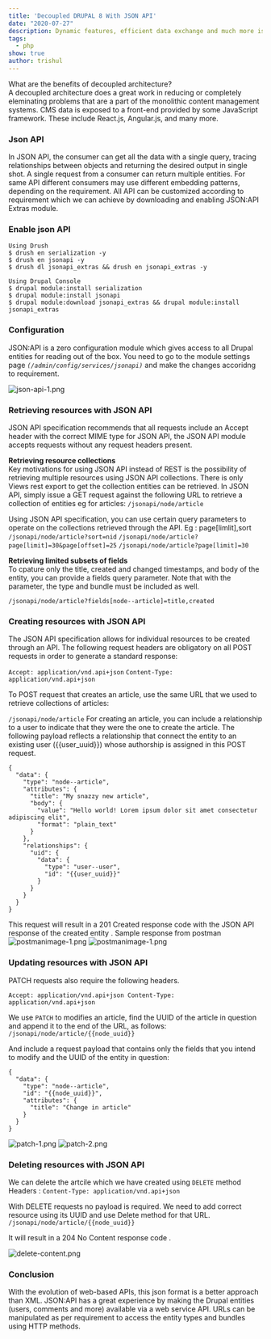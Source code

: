 ```yaml
---
title: 'Decoupled DRUPAL 8 With JSON API'
date: "2020-07-27"
description: Dynamic features, efficient data exchange and much more is the result of decoupled Drupal 8 with JSON API
tags:
  - php
show: true
author: trishul
---
```

What are the benefits of decoupled architecture?
<br />
A decoupled architecture does a great work in reducing or completely eleminating problems that are a part of the monolithic content management systems.
CMS data is exposed to a front-end provided by some JavaScript framework. These include React.js, Angular.js, and many more.

### Json API
In JSON API, the consumer can get all the data with a single query, tracing relationships between objects and returning the desired output in single shot.
A single request from a consumer can return multiple entities. For same API different consumers may use different embedding patterns, depending on the requirement.
All API can be customized according to requirement which we can achieve by downloading and enabling JSON:API Extras module.

### Enable json API
```
Using Drush
$ drush en serialization -y
$ drush en jsonapi -y
$ drush dl jsonapi_extras && drush en jsonapi_extras -y

Using Drupal Console
$ drupal module:install serialization
$ drupal module:install jsonapi
$ drupal module:download jsonapi_extras && drupal module:install jsonapi_extras
```

### Configuration

JSON:API is a zero configuration module which gives access to all Drupal entities for reading out of the box.
You need to go to the module settings page *`(/admin/config/services/jsonapi)`* and make the changes accoridng to requirement.

![json-api-1.png](./json-api-1.png)

### Retrieving resources with JSON API

JSON API specification recommends that all requests include an Accept header with the correct MIME type for JSON API, 
the JSON API module accepts requests without any request headers present.

<b>Retrieving resource collections</b><br />
Key motivations for using JSON API instead of REST is the possibility of retrieving multiple resources using JSON API collections. 
There is only Views rest export to get the collection entities can be retrieved. In JSON API, simply issue a GET request against the following URL to retrieve a collection of entities eg for articles:
`/jsonapi/node/article`

Using JSON API specification, you can use certain query parameters to operate on the collections retrieved through the API. 
Eg :  page[limlit],sort
`/jsonapi/node/article?sort=nid`
`/jsonapi/node/article?page[limit]=30&page[offset]=25`
`/jsonapi/node/article?page[limit]=30`

<b>Retrieving limited subsets of fields</b> <br />
To cpature  only the title, created and changed timestamps, and body of the entity, you can provide a fields query parameter.
Note that with the parameter, the type and bundle must be included as well.

`/jsonapi/node/article?fields[node--article]=title,created`

### Creating resources with JSON API
The JSON API specification allows for individual resources to be created through an API.
The following request headers are obligatory on all POST requests in order to generate a standard response:

`Accept: application/vnd.api+json`
`Content-Type: application/vnd.api+json`

To POST request that creates an article, use the same URL that we used to retrieve collections of articles:

`/jsonapi/node/article`
For creating an article, you can include a relationship to a user to indicate that they were the one to create the article.
The following payload reflects a relationship that connect the entity to an existing user ({{user_uuid}}) 
whose authorship is assigned in this POST request.

```
{
  "data": {
    "type": "node--article",
    "attributes": {
      "title": "My snazzy new article",
      "body": {
        "value": "Hello world! Lorem ipsum dolor sit amet consectetur adipiscing elit",
        "format": "plain_text"
      }
    },
    "relationships": {
      "uid": {
        "data": {
          "type": "user--user",
          "id": "{{user_uuid}}"
        }
      }
    }
  }
}
```

This request will result in a 201 Created response code with the JSON API response of the created entity .
Sample response from postman
![postmanimage-1.png](./postmanimage-1.png)
![postmanimage-1.png](./postmanimage-2.png)


### Updating resources with JSON API

PATCH requests also require the following headers.

`Accept: application/vnd.api+json
Content-Type: application/vnd.api+json`

We use `PATCH` to modifies an article, find the UUID of the article in question and append it to the end of the 
URL, as follows:
`/jsonapi/node/article/{{node_uuid}}`

And include a request payload that contains only the fields that you intend to modify and the UUID of the entity in question:
```
{
  "data": {
    "type": "node--article",
    "id": "{{node_uuid}}",
    "attributes": {
      "title": "Change in article"
    }
  }
}
```

![patch-1.png](./patch-1.png)
![patch-2.png](./patch-2.png)


### Deleting resources with JSON API

We can delete the artcile which we have created using `DELETE` method
Headers :
`Content-Type: application/vnd.api+json`

With DELETE requests no payload is required. We need to add correct resource using its UUID and use Delete method for that URL.
`/jsonapi/node/article/{{node_uuid}}`

It will result in a 204 No Content response code .

![delete-content.png](./delete-content.png)

### Conclusion

With the evolution of web-based APIs, this json format is a better approach than XML. 
JSON:API has a great experience by making the Drupal entities (users, comments and more) available via a web service API. 
URLs can be manipulated as per requirement to access the entity types and bundles using HTTP methods.